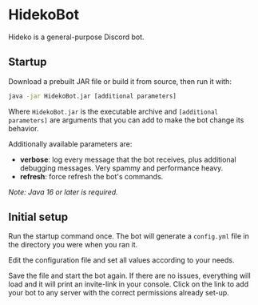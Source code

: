 # HidekoBot  
  
Hideko is a general-purpose Discord bot.  
  
## Startup
Download a prebuilt JAR file or build it from source, then run it with:
```bash
java -jar HidekoBot.jar [additional parameters]
```
Where `HidekoBot.jar` is the executable archive and `[additional parameters]` are arguments that you can add to
make the bot change its behavior.
  
Additionally available parameters are:
  - **verbose**: log every message that the bot receives, plus additional debugging messages. Very spammy and performance heavy.
  - **refresh**: force refresh the bot's commands. 

*Note: Java 16 or later is required.*
  
## Initial setup  
  
Run the startup command once. The bot will generate a `config.yml` file in the directory you were when you ran it.  
  
Edit the configuration file and set all values according to your needs.  
  
Save the file and start the bot again. If there are no issues, everything will load and it will print an
invite-link in your console. Click on the link to add your bot to any server with the correct permissions
already set-up.